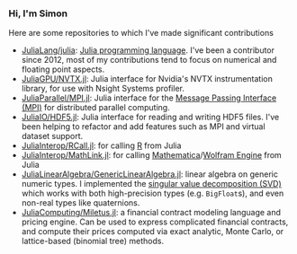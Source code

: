 ### Hi, I'm Simon

Here are some repositories to which I've made significant contributions

- [JuliaLang/julia](https://github.com/JuliaLang/julia/): [Julia programming language](https://julialang.org/). I've been a contributor since 2012, most of my contributions tend to focus on numerical and floating point aspects.
- [JuliaGPU/NVTX.jl](https://github.com/JuliaGPU/NVTX.jl): Julia interface for Nvidia's NVTX instrumentation library, for use with Nsight Systems profiler.
- [JuliaParallel/MPI.jl](https://github.com/JuliaParallel/MPI.jl): Julia interface for the [Message Passing Interface (MPI)](https://www.mpi-forum.org/) for distributed parallel computing.
- [JuliaIO/HDF5.jl](https://github.com/JuliaIO/HDF5.jl): Julia interface for reading and writing HDF5 files. I've been helping to refactor and add features such as MPI and virtual dataset support.
- [JuliaInterop/RCall.jl](https://github.com/JuliaInterop/RCall.jl): for calling [R](https://www.r-project.org/) from Julia
- [JuliaInterop/MathLink.jl](https://github.com/JuliaInterop/MathLink.jl): for calling [Mathematica](https://www.wolfram.com/mathematica/)/[Wolfram Engine](https://www.wolfram.com/engine/) from Julia
- [JuliaLinearAlgebra/GenericLinearAlgebra.jl](https://github.com/JuliaLinearAlgebra/GenericLinearAlgebra.jl): linear algebra on generic numeric types. I implemented the [singular value decomposition (SVD)](https://en.wikipedia.org/wiki/Singular_value_decomposition) which works with both high-precision types (e.g. `BigFloat`s), and even non-real types like quaternions.
- [JuliaComputing/Miletus.jl](https://github.com/JuliaComputing/Miletus.jl): a financial contract modeling language and pricing engine. Can be used to express complicated financial contracts, and compute their prices computed via exact analytic, Monte Carlo, or lattice-based (binomial tree) methods.


<!--
**simonbyrne/simonbyrne** is a ✨ _special_ ✨ repository because its `README.md` (this file) appears on your GitHub profile.

Here are some ideas to get you started:

- 🔭 I’m currently working on ...
- 🌱 I’m currently learning ...
- 👯 I’m looking to collaborate on ...
- 🤔 I’m looking for help with ...
- 💬 Ask me about ...
- 📫 How to reach me: ...
- 😄 Pronouns: ...
- ⚡ Fun fact: ...
-->
